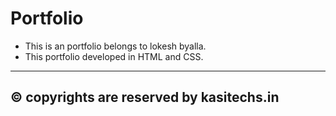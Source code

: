# Portfolio
- This is an portfolio belongs to lokesh byalla.
- This portfolio developed in HTML and CSS.

---
 &copy; copyrights are reserved by kasitechs.in
---
